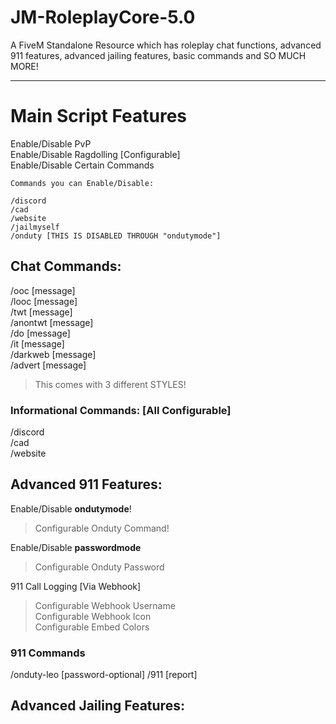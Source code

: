 # JM-RoleplayCore-5.0
A FiveM Standalone Resource which has roleplay chat functions, advanced 911 features, advanced jailing features,  basic commands and SO MUCH MORE!

---

# Main Script Features

Enable/Disable PvP <br>
Enable/Disable Ragdolling [Configurable] <br>
Enable/Disable Certain Commands
```
Commands you can Enable/Disable:

/discord
/cad
/website
/jailmyself
/onduty [THIS IS DISABLED THROUGH "ondutymode"]
```

## Chat Commands:
/ooc [message] <br>
/looc [message] <br>
/twt [message] <br>
/anontwt [message] <br>
/do [message] <br>
/it [message] <br>
/darkweb [message] <br>
/advert [message]
> This comes with 3 different STYLES!

### Informational Commands: [All Configurable]
/discord <br>
/cad <br>
/website <br>

## Advanced 911 Features:
Enable/Disable **ondutymode**!
> Configurable Onduty Command!

Enable/Disable **passwordmode**
> Configurable Onduty Password

911 Call Logging [Via Webhook]
> Configurable Webhook Username <br>
> Configurable Webhook Icon <br>
> Configurable Embed Colors 

### 911 Commands
/onduty-leo [password-optional]
/911 [report]

## Advanced Jailing Features:
